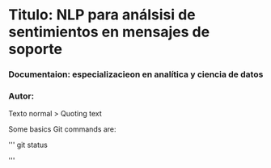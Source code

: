 # Titulo: NLP para análsisi de sentimientos en mensajes de soporte
### Documentaion: especializacieon en analítica y ciencia de datos

### Autor: 

Texto normal
    > Quoting text

Some basics Git commands are:

'''
git status

'''